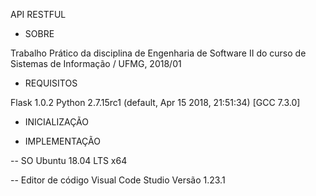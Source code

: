 API RESTFUL


- SOBRE

Trabalho Prático da disciplina de Engenharia de Software II do curso de Sistemas de Informação / UFMG, 2018/01

- REQUISITOS

Flask 1.0.2
Python 2.7.15rc1 (default, Apr 15 2018, 21:51:34) 
[GCC 7.3.0]

- INICIALIZAÇÃO


- IMPLEMENTAÇÃO

-- SO
Ubuntu 18.04 LTS x64

-- Editor de código
Visual Code Studio
Versão 1.23.1

